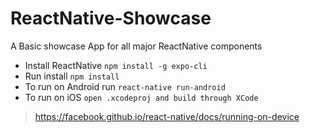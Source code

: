 # ReactNative-Showcase
A Basic showcase App for all major ReactNative components

- Install ReactNative `npm install -g expo-cli`
- Run install `npm install`
- To run on Android run `react-native run-android`
- To run on iOS `open .xcodeproj and build through XCode`

> https://facebook.github.io/react-native/docs/running-on-device
